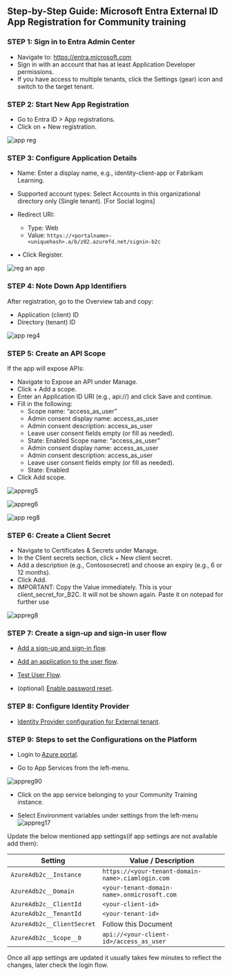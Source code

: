 ## Step-by-Step Guide: Microsoft Entra External ID App Registration for Community training 

### STEP 1: Sign in to Entra Admin Center 
* Navigate to: https://entra.microsoft.com 
* Sign in with an account that has at least Application Developer permissions. 
* If you have access to multiple tenants, click the Settings (gear) icon and switch to the target tenant. 

### STEP 2: Start New App Registration 
* Go to Entra ID > App registrations. 
* Click on + New registration. 

![app reg](https://private-user-images.githubusercontent.com/202782747/475551696-7169272e-dc1b-479e-a94e-9d85739ebcff.png?jwt=eyJhbGciOiJIUzI1NiIsInR5cCI6IkpXVCJ9.eyJpc3MiOiJnaXRodWIuY29tIiwiYXVkIjoicmF3LmdpdGh1YnVzZXJjb250ZW50LmNvbSIsImtleSI6ImtleTUiLCJleHAiOjE3NTQ1NjgzNDQsIm5iZiI6MTc1NDU2ODA0NCwicGF0aCI6Ii8yMDI3ODI3NDcvNDc1NTUxNjk2LTcxNjkyNzJlLWRjMWItNDc5ZS1hOTRlLTlkODU3MzllYmNmZi5wbmc_WC1BbXotQWxnb3JpdGhtPUFXUzQtSE1BQy1TSEEyNTYmWC1BbXotQ3JlZGVudGlhbD1BS0lBVkNPRFlMU0E1M1BRSzRaQSUyRjIwMjUwODA3JTJGdXMtZWFzdC0xJTJGczMlMkZhd3M0X3JlcXVlc3QmWC1BbXotRGF0ZT0yMDI1MDgwN1QxMjAwNDRaJlgtQW16LUV4cGlyZXM9MzAwJlgtQW16LVNpZ25hdHVyZT02ZTY2YTBmZmNiOGZmYmVhMjI2OTNiOGZlYjNlNmFlODVlOTAyZjFlNmM1ODNlZjE4MjkxMWU0ZDM0NmJmYTk5JlgtQW16LVNpZ25lZEhlYWRlcnM9aG9zdCJ9.HWtovuuFSizbiebJYGWi_-iKAeYvt7noMGHd2LwLTp4)

### STEP 3: Configure Application Details 

* Name: Enter a display name, e.g., identity-client-app or Fabrikam Learning. 
* Supported account types: Select Accounts in this organizational directory only (Single tenant). [For Social logins] 
* Redirect URI: 
   * Type: Web 
   * Value: `https://<portalname>-<uniquehash>.a/b/z02.azurefd.net/signin-b2c`

* • Click Register. 

![reg an app](https://private-user-images.githubusercontent.com/202782747/475552005-2aea00bb-4e96-4ca9-90fe-313b09e8cd28.png?jwt=eyJhbGciOiJIUzI1NiIsInR5cCI6IkpXVCJ9.eyJpc3MiOiJnaXRodWIuY29tIiwiYXVkIjoicmF3LmdpdGh1YnVzZXJjb250ZW50LmNvbSIsImtleSI6ImtleTUiLCJleHAiOjE3NTQ1Njg1OTIsIm5iZiI6MTc1NDU2ODI5MiwicGF0aCI6Ii8yMDI3ODI3NDcvNDc1NTUyMDA1LTJhZWEwMGJiLTRlOTYtNGNhOS05MGZlLTMxM2IwOWU4Y2QyOC5wbmc_WC1BbXotQWxnb3JpdGhtPUFXUzQtSE1BQy1TSEEyNTYmWC1BbXotQ3JlZGVudGlhbD1BS0lBVkNPRFlMU0E1M1BRSzRaQSUyRjIwMjUwODA3JTJGdXMtZWFzdC0xJTJGczMlMkZhd3M0X3JlcXVlc3QmWC1BbXotRGF0ZT0yMDI1MDgwN1QxMjA0NTJaJlgtQW16LUV4cGlyZXM9MzAwJlgtQW16LVNpZ25hdHVyZT05N2ExZmU3ZGVlZGEyYWJmMzRmZDgzY2MyMDY4MTRjY2FmMTMxZTc5YTZjOWQxOGUzOWMxNmNhY2M3MDkyZmNmJlgtQW16LVNpZ25lZEhlYWRlcnM9aG9zdCJ9.sLFJVCpsSAG3RBUdGuIvVfB53BewIWXvh_6xWV_vRaA)

### STEP 4: Note Down App Identifiers 

After registration, go to the Overview tab and copy: 

* Application (client) ID 
* Directory (tenant) ID

![app reg4](https://private-user-images.githubusercontent.com/202782747/475552242-c0de45f1-0d3e-42ce-a278-8b61387713cf.png?jwt=eyJhbGciOiJIUzI1NiIsInR5cCI6IkpXVCJ9.eyJpc3MiOiJnaXRodWIuY29tIiwiYXVkIjoicmF3LmdpdGh1YnVzZXJjb250ZW50LmNvbSIsImtleSI6ImtleTUiLCJleHAiOjE3NTQ1Njk4NzEsIm5iZiI6MTc1NDU2OTU3MSwicGF0aCI6Ii8yMDI3ODI3NDcvNDc1NTUyMjQyLWMwZGU0NWYxLTBkM2UtNDJjZS1hMjc4LThiNjEzODc3MTNjZi5wbmc_WC1BbXotQWxnb3JpdGhtPUFXUzQtSE1BQy1TSEEyNTYmWC1BbXotQ3JlZGVudGlhbD1BS0lBVkNPRFlMU0E1M1BRSzRaQSUyRjIwMjUwODA3JTJGdXMtZWFzdC0xJTJGczMlMkZhd3M0X3JlcXVlc3QmWC1BbXotRGF0ZT0yMDI1MDgwN1QxMjI2MTFaJlgtQW16LUV4cGlyZXM9MzAwJlgtQW16LVNpZ25hdHVyZT00ZDFiMTMwYTE0Mzg0OGYyOGRiNDA1NTg4M2IwNTY1ZDQ3ZjA2NGM3YzFjNDE1Nzk5ZTAxZDZmNThhZGFlNzM2JlgtQW16LVNpZ25lZEhlYWRlcnM9aG9zdCJ9.lwVeoH91kdrogN3sZMBbbOs94YgaeNUZ92KLEwRYq0Q)

### STEP 5: Create an API Scope 
If the app will expose APIs: 
*  Navigate to Expose an API under Manage. 
*  Click + Add a scope. 
*  Enter an Application ID URI (e.g., api://<client-id>) and click Save and 
continue. 
* Fill in the following: 
   * Scope name: “access_as_user” 
   * Admin consent display name: access_as_user 
   * Admin consent description: access_as_user 
   * Leave user consent fields empty (or fill as needed). 
   * State: Enabled Scope name: “access_as_user” 
   * Admin consent display name: access_as_user 
   * Admin consent description: access_as_user 
   * Leave user consent fields empty (or fill as needed). 
   * State: Enabled 
* Click Add scope.

![appreg5](https://private-user-images.githubusercontent.com/202782747/475552513-8ec1e936-9ba8-48fa-b73c-68d270225517.png?jwt=eyJhbGciOiJIUzI1NiIsInR5cCI6IkpXVCJ9.eyJpc3MiOiJnaXRodWIuY29tIiwiYXVkIjoicmF3LmdpdGh1YnVzZXJjb250ZW50LmNvbSIsImtleSI6ImtleTUiLCJleHAiOjE3NTQ1NzAwODcsIm5iZiI6MTc1NDU2OTc4NywicGF0aCI6Ii8yMDI3ODI3NDcvNDc1NTUyNTEzLThlYzFlOTM2LTliYTgtNDhmYS1iNzNjLTY4ZDI3MDIyNTUxNy5wbmc_WC1BbXotQWxnb3JpdGhtPUFXUzQtSE1BQy1TSEEyNTYmWC1BbXotQ3JlZGVudGlhbD1BS0lBVkNPRFlMU0E1M1BRSzRaQSUyRjIwMjUwODA3JTJGdXMtZWFzdC0xJTJGczMlMkZhd3M0X3JlcXVlc3QmWC1BbXotRGF0ZT0yMDI1MDgwN1QxMjI5NDdaJlgtQW16LUV4cGlyZXM9MzAwJlgtQW16LVNpZ25hdHVyZT1hMDE5YzZkMWZjOTQyZGViMzA0ZDUxYzMwOTdlYTVkMGFhYzI4NjM3NTQ4YjkzMDU1MWNjNGJlYjI3YTM1YTM1JlgtQW16LVNpZ25lZEhlYWRlcnM9aG9zdCJ9.OX7b-ed2GNqXU4m7fOxqCRE1YmjYuM3MXkQNAF8gEH0)

![appreg6](https://private-user-images.githubusercontent.com/202782747/475552822-08b9b453-461b-48c3-88a2-08a464f1df0c.png?jwt=eyJhbGciOiJIUzI1NiIsInR5cCI6IkpXVCJ9.eyJpc3MiOiJnaXRodWIuY29tIiwiYXVkIjoicmF3LmdpdGh1YnVzZXJjb250ZW50LmNvbSIsImtleSI6ImtleTUiLCJleHAiOjE3NTQ1NzAwODgsIm5iZiI6MTc1NDU2OTc4OCwicGF0aCI6Ii8yMDI3ODI3NDcvNDc1NTUyODIyLTA4YjliNDUzLTQ2MWItNDhjMy04OGEyLTA4YTQ2NGYxZGYwYy5wbmc_WC1BbXotQWxnb3JpdGhtPUFXUzQtSE1BQy1TSEEyNTYmWC1BbXotQ3JlZGVudGlhbD1BS0lBVkNPRFlMU0E1M1BRSzRaQSUyRjIwMjUwODA3JTJGdXMtZWFzdC0xJTJGczMlMkZhd3M0X3JlcXVlc3QmWC1BbXotRGF0ZT0yMDI1MDgwN1QxMjI5NDhaJlgtQW16LUV4cGlyZXM9MzAwJlgtQW16LVNpZ25hdHVyZT0zNDNlMzIwY2RiMmJkYTRhMWM2ZTBlZTU0MDU4ZjVhZjI4NmZiOTE0MjBjOWViMmYyZTkwNTg2YzYwNGI0NDNkJlgtQW16LVNpZ25lZEhlYWRlcnM9aG9zdCJ9.uErAbg2h4AJYXdvnz5AKvJbg18NYPQoZ6yTrit-Ogjw)

![app reg8](https://private-user-images.githubusercontent.com/202782747/475567666-7b5a6590-44a9-4e27-8239-7095f33915f1.png?jwt=eyJhbGciOiJIUzI1NiIsInR5cCI6IkpXVCJ9.eyJpc3MiOiJnaXRodWIuY29tIiwiYXVkIjoicmF3LmdpdGh1YnVzZXJjb250ZW50LmNvbSIsImtleSI6ImtleTUiLCJleHAiOjE3NTQ1NzAyMTMsIm5iZiI6MTc1NDU2OTkxMywicGF0aCI6Ii8yMDI3ODI3NDcvNDc1NTY3NjY2LTdiNWE2NTkwLTQ0YTktNGUyNy04MjM5LTcwOTVmMzM5MTVmMS5wbmc_WC1BbXotQWxnb3JpdGhtPUFXUzQtSE1BQy1TSEEyNTYmWC1BbXotQ3JlZGVudGlhbD1BS0lBVkNPRFlMU0E1M1BRSzRaQSUyRjIwMjUwODA3JTJGdXMtZWFzdC0xJTJGczMlMkZhd3M0X3JlcXVlc3QmWC1BbXotRGF0ZT0yMDI1MDgwN1QxMjMxNTNaJlgtQW16LUV4cGlyZXM9MzAwJlgtQW16LVNpZ25hdHVyZT1iZWUzOGUxNzc5NjEwMDFjMGVhZWRjZjBlNTBkMTMwOGRiZDUwZDc5YzNmMGQwMDczZmQwMTIwYzMyZTE5NmZiJlgtQW16LVNpZ25lZEhlYWRlcnM9aG9zdCJ9.xa2d6ACTf6PXyH4i-LHW_h1iGSrzg72NMW3c2ExhhLc)

### STEP 6: Create a Client Secret 
* Navigate to Certificates & Secrets under Manage. 
* In the Client secrets section, click + New client secret. 
* Add a description (e.g., Contososecret) and choose an expiry (e.g., 6 or 12 
months). 
* Click Add. 
* IMPORTANT: Copy the Value immediately. This is your client_secret_for_B2C. It 
will not be shown again. Paste it on notepad for further use

![appreg8](https://private-user-images.githubusercontent.com/202782747/475567908-f75216e4-a1f5-49bd-bdea-7990f60d7a27.png?jwt=eyJhbGciOiJIUzI1NiIsInR5cCI6IkpXVCJ9.eyJpc3MiOiJnaXRodWIuY29tIiwiYXVkIjoicmF3LmdpdGh1YnVzZXJjb250ZW50LmNvbSIsImtleSI6ImtleTUiLCJleHAiOjE3NTQ1NzAyNDIsIm5iZiI6MTc1NDU2OTk0MiwicGF0aCI6Ii8yMDI3ODI3NDcvNDc1NTY3OTA4LWY3NTIxNmU0LWExZjUtNDliZC1iZGVhLTc5OTBmNjBkN2EyNy5wbmc_WC1BbXotQWxnb3JpdGhtPUFXUzQtSE1BQy1TSEEyNTYmWC1BbXotQ3JlZGVudGlhbD1BS0lBVkNPRFlMU0E1M1BRSzRaQSUyRjIwMjUwODA3JTJGdXMtZWFzdC0xJTJGczMlMkZhd3M0X3JlcXVlc3QmWC1BbXotRGF0ZT0yMDI1MDgwN1QxMjMyMjJaJlgtQW16LUV4cGlyZXM9MzAwJlgtQW16LVNpZ25hdHVyZT04OTU3ZmM2ZDBjNzVjNzViNWM5ZjkwMDMwMGIwZmE4NTJlYjBlY2Q5MWM3ODA1ZThiZGYxNTZhNjJiNTBjZjc2JlgtQW16LVNpZ25lZEhlYWRlcnM9aG9zdCJ9.2ADDV0RzwzBuhYG1eZelXeJdKPpbWq5gmpPg1s3pJZ0)

### STEP 7: Create a sign-up and sign-in user flow 

* [Add a sign-up and sign-in flow](https://learn.microsoft.com/en-us/entra/external-id/customers/how-to-user-flow-sign-up-sign-in-customers). 

* [Add an application to the user flow](https://learn.microsoft.com/en-us/entra/external-id/customers/how-to-user-flow-add-application). 

* [Test User Flow](https://learn.microsoft.com/en-us/entra/external-id/customers/how-to-test-user-flows). 

* (optional) [Enable password reset](https://learn.microsoft.com/en-us/entra/external-id/customers/how-to-enable-password-reset-customers).


### STEP 8: Configure Identity Provider 

* [Identity Provider configuration for External tenant](https://learn.microsoft.com/en-us/entra/external-id/customers/concept-authentication-methods-customers).

### STEP 9: Steps to set the Configurations on the Platform 

* Login to [Azure portal](https://www.portal.azure.com/). 

* Go to App Services from the left-menu.

![appreg90](https://private-user-images.githubusercontent.com/202782747/475568200-e2414528-a9f7-4202-9dac-c441fbb16f99.png?jwt=eyJhbGciOiJIUzI1NiIsInR5cCI6IkpXVCJ9.eyJpc3MiOiJnaXRodWIuY29tIiwiYXVkIjoicmF3LmdpdGh1YnVzZXJjb250ZW50LmNvbSIsImtleSI6ImtleTUiLCJleHAiOjE3NTQ1NzA1NjIsIm5iZiI6MTc1NDU3MDI2MiwicGF0aCI6Ii8yMDI3ODI3NDcvNDc1NTY4MjAwLWUyNDE0NTI4LWE5ZjctNDIwMi05ZGFjLWM0NDFmYmIxNmY5OS5wbmc_WC1BbXotQWxnb3JpdGhtPUFXUzQtSE1BQy1TSEEyNTYmWC1BbXotQ3JlZGVudGlhbD1BS0lBVkNPRFlMU0E1M1BRSzRaQSUyRjIwMjUwODA3JTJGdXMtZWFzdC0xJTJGczMlMkZhd3M0X3JlcXVlc3QmWC1BbXotRGF0ZT0yMDI1MDgwN1QxMjM3NDJaJlgtQW16LUV4cGlyZXM9MzAwJlgtQW16LVNpZ25hdHVyZT0yNGY1YjZjZDE2MTA5MWQyNDQ2YjMyZTU4MTFlM2Q1ZDA0OGRhMDg3NWJlODBiMGVmOTQ2YmEwNmYwMmNjZWJhJlgtQW16LVNpZ25lZEhlYWRlcnM9aG9zdCJ9.OkMllgIno4fsss6Crta1NPx1BALjWsIwHW4L-KD1KO8)

* Click on the app service belonging to your Community Training instance. 

* Select Environment variables under settings from the left-menu
![appreg17](https://private-user-images.githubusercontent.com/202782747/475568365-0dd0dbfa-ebf5-40fe-8f2a-902a0e8f5087.png?jwt=eyJhbGciOiJIUzI1NiIsInR5cCI6IkpXVCJ9.eyJpc3MiOiJnaXRodWIuY29tIiwiYXVkIjoicmF3LmdpdGh1YnVzZXJjb250ZW50LmNvbSIsImtleSI6ImtleTUiLCJleHAiOjE3NTQ1NzA1NjIsIm5iZiI6MTc1NDU3MDI2MiwicGF0aCI6Ii8yMDI3ODI3NDcvNDc1NTY4MzY1LTBkZDBkYmZhLWViZjUtNDBmZS04ZjJhLTkwMmEwZThmNTA4Ny5wbmc_WC1BbXotQWxnb3JpdGhtPUFXUzQtSE1BQy1TSEEyNTYmWC1BbXotQ3JlZGVudGlhbD1BS0lBVkNPRFlMU0E1M1BRSzRaQSUyRjIwMjUwODA3JTJGdXMtZWFzdC0xJTJGczMlMkZhd3M0X3JlcXVlc3QmWC1BbXotRGF0ZT0yMDI1MDgwN1QxMjM3NDJaJlgtQW16LUV4cGlyZXM9MzAwJlgtQW16LVNpZ25hdHVyZT0xYzc5OGE5NWU4OGU1MWM4MjRjNWMzMGYwY2NjNWIzYTkzZDc4YzQ1OTg4MTQ5ODFlNjNkMzIzYTU2YTNlZTk1JlgtQW16LVNpZ25lZEhlYWRlcnM9aG9zdCJ9.U43X8rZlinfxSofEMfBmgr4jsAqLHnDcuBW_-vn-nIk)


Update the below mentioned app settings(if app settings are not available add them):

| Setting                     | Value / Description                                        |
|----------------------------|-------------------------------------------------------------|
| `AzureAdb2c__Instance`     | `https://<your-tenant-domain-name>.ciamlogin.com`          |
| `AzureAdb2c__Domain`       | `<your-tenant-domain-name>.onmicrosoft.com`                |
| `AzureAdb2c__ClientId`     | `<your-client-id>`                                         |
| `AzureAdb2c__TenantId`     | `<your-tenant-id>`                                         |
| `AzureAdb2c__ClientSecret` | Follow this Document                                       |
| `AzureAdb2c__Scope__0`     | `api://<your-client-id>/access_as_user`                   |


Once all app settings are updated it usually takes few minutes to reflect the changes, later check the login flow. 


